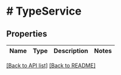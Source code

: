 # # TypeService

## Properties

Name | Type | Description | Notes
------------ | ------------- | ------------- | -------------

[[Back to API list]](../../README.md#endpoints) [[Back to README]](../../README.md)
